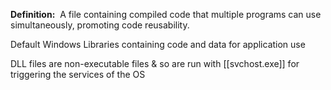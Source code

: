**Definition:** 
 A file containing compiled code that multiple programs can use simultaneously, promoting code reusability.

Default Windows Libraries containing code and data for application use

DLL files are non-executable files & so are run with [[svchost.exe]] for triggering the services of the OS